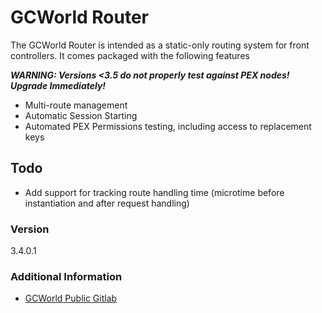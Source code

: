 # GCWorld Router

The GCWorld Router is intended as a static-only routing system for front controllers.  It comes packaged with the following features

***WARNING: Versions <3.5 do not properly test against PEX nodes!  Upgrade Immediately!***

  - Multi-route management
  - Automatic Session Starting
  - Automated PEX Permissions testing, including access to replacement keys

## Todo

  - Add support for tracking route handling time (microtime before instantiation and after request handling)

### Version
3.4.0.1

### Additional Information

* [GCWorld Public Gitlab](https://gitlab.konghack.com/groups/GCWorld)
